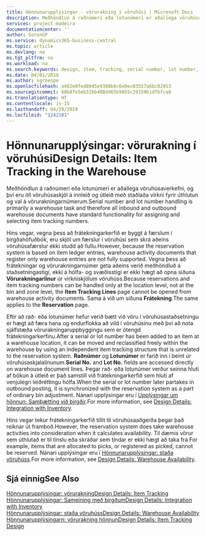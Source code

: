 ```yaml
---
title: Hönnunarupplýsingar - vörurakning í vöruhúsi | Microsoft Docs
description: Meðhöndlun á raðnúmeri eða lotunúmeri er aðallega vöruhúsaverkefni, og því eru öll vöruhúsaskjöl á innleið og útleið með staðlaða virkni fyrir úthlutun og val á vörurakningarnúmerum. Hins vegar, vegna þess að frátekningarkerfið er byggt á færslum í birgðahöfuðbók, eru skjöl um færslur í vöruhúsi sem skrá aðeins vöruhúsafærslur ekki studd að fullu.
services: project-madeira
documentationcenter: ''
author: SorenGP
ms.service: dynamics365-business-central
ms.topic: article
ms.devlang: na
ms.tgt_pltfrm: na
ms.workload: na
ms.search.keywords: design, item, tracking, serial number, lot number, outbound documents
ms.date: 04/01/2019
ms.author: sgroespe
ms.openlocfilehash: a482e0fed80d5e9380b6c6e0ec03557abbc02953
ms.sourcegitcommit: 60b87e5eb32bb408dd65b9855c29159b1dfbfca8
ms.translationtype: HT
ms.contentlocale: is-IS
ms.lasthandoff: 04/29/2019
ms.locfileid: "1242101"
---
```

# <a name="design-details-item-tracking-in-the-warehouse"></a><span data-ttu-id="25336-104">Hönnunarupplýsingar: vörurakning í vöruhúsi</span><span class="sxs-lookup"><span data-stu-id="25336-104">Design Details: Item Tracking in the Warehouse</span></span>
<span data-ttu-id="25336-105">Meðhöndlun á raðnúmeri eða lotunúmeri er aðallega vöruhúsaverkefni, og því eru öll vöruhúsaskjöl á innleið og útleið með staðlaða virkni fyrir úthlutun og val á vörurakningarnúmerum.</span><span class="sxs-lookup"><span data-stu-id="25336-105">Serial number and lot number handling is primarily a warehouse task and therefore all inbound and outbound warehouse documents have standard functionality for assigning and selecting item tracking numbers.</span></span>  

<span data-ttu-id="25336-106">Hins vegar, vegna þess að frátekningarkerfið er byggt á færslum í birgðahöfuðbók, eru skjöl um færslur í vöruhúsi sem skrá aðeins vöruhúsafærslur ekki studd að fullu.</span><span class="sxs-lookup"><span data-stu-id="25336-106">However, because the reservation system is based on item ledger entries, warehouse activity documents that register only warehouse entries are not fully supported.</span></span> <span data-ttu-id="25336-107">Vegna þess að frátekningar og vörurakningarnúmer geta aðeins verið meðhöndluð á staðsetningastigi, ekki á hólfa- og svæðisstigi er ekki hægt að opna síðuna **Vörurakningarlínur** úr virkniskjölum vöruhúss.</span><span class="sxs-lookup"><span data-stu-id="25336-107">Because reservations and item tracking numbers can be handled only at the location level, not at the bin and zone level, the **Item Tracking Lines** page cannot be opened from warehouse activity documents.</span></span> <span data-ttu-id="25336-108">Sama á við um síðuna **Frátekning**.</span><span class="sxs-lookup"><span data-stu-id="25336-108">The same applies to the **Reservation** page.</span></span>  

<span data-ttu-id="25336-109">Eftir að rað- eða lotunúmer hefur verið bætt við vöru í vöruhúsastaðsetningu er hægt að færa hana og endurflokka að vild í vöruhúsinu með því að nota sjálfstæða vörurakningaruppbyggingu sem er ótengd frátekningarkerfinu.</span><span class="sxs-lookup"><span data-stu-id="25336-109">After a serial or lot number has been added to an item at a warehouse location, it can be moved and reclassified freely within the warehouse by using an independent item tracking structure that is unrelated to the reservation system.</span></span> <span data-ttu-id="25336-110">**Raðnúmer** og **Lotunúmer** er farið inn í beint úr vöruhúsaskjalalínunum.</span><span class="sxs-lookup"><span data-stu-id="25336-110">**Serial No.** and **Lot No.** fields are accessed directly on warehouse document lines.</span></span> <span data-ttu-id="25336-111">Þegar rað- eða lotunúmer verður seinna hluti af bókun á útleið er það samstill við frátekningarkerfið sem hluti af venjulegri leiðréttingu hólfa.</span><span class="sxs-lookup"><span data-stu-id="25336-111">When the serial or lot number later partakes in outbound posting, it is synchronized with the reservation system as a part of ordinary bin adjustment.</span></span> <span data-ttu-id="25336-112">Nánari upplýsingar eru í [Upplýsingar um hönnun: Samþætting við birgðir](design-details-integration-with-inventory.md).</span><span class="sxs-lookup"><span data-stu-id="25336-112">For more information, see [Design Details: Integration with Inventory](design-details-integration-with-inventory.md).</span></span>  

<span data-ttu-id="25336-113">Hins vegar tekur frátekningarkerfið tillit til vöruhúsaaðgerða þegar það reiknar út framboð.</span><span class="sxs-lookup"><span data-stu-id="25336-113">However, the reservation system does take warehouse activities into consideration when it calculates availability.</span></span> <span data-ttu-id="25336-114">Til dæmis vörur sem úthlutað er til tínslu eða skráðar sem tíndar er ekki hægt að taka frá.</span><span class="sxs-lookup"><span data-stu-id="25336-114">For example, items that are allocated to picks, or registered as picked, cannot be reserved.</span></span> <span data-ttu-id="25336-115">Nánari upplýsingar eru í [Hönnunarupplýsingar: staða vöruhúss](design-details-availability-in-the-warehouse.md).</span><span class="sxs-lookup"><span data-stu-id="25336-115">For more information, see [Design Details: Warehouse Availability](design-details-availability-in-the-warehouse.md).</span></span>

## <a name="see-also"></a><span data-ttu-id="25336-116">Sjá einnig</span><span class="sxs-lookup"><span data-stu-id="25336-116">See Also</span></span>  
[<span data-ttu-id="25336-117">Hönnunarupplýsingar: vörurakning</span><span class="sxs-lookup"><span data-stu-id="25336-117">Design Details: Item Tracking</span></span>](design-details-item-tracking.md)  
[<span data-ttu-id="25336-118">Hönnunarupplýsingar: Sameining með birgðum</span><span class="sxs-lookup"><span data-stu-id="25336-118">Design Details: Integration with Inventory</span></span>](design-details-integration-with-inventory.md)  
[<span data-ttu-id="25336-119">Hönnunarupplýsingar: staða vöruhúss</span><span class="sxs-lookup"><span data-stu-id="25336-119">Design Details: Warehouse Availability</span></span>](design-details-availability-in-the-warehouse.md)  
[<span data-ttu-id="25336-120">Hönnunarupplýsingarn: vörurakning hönnun</span><span class="sxs-lookup"><span data-stu-id="25336-120">Design Details: Item Tracking Design</span></span>](design-details-item-tracking-design.md)
